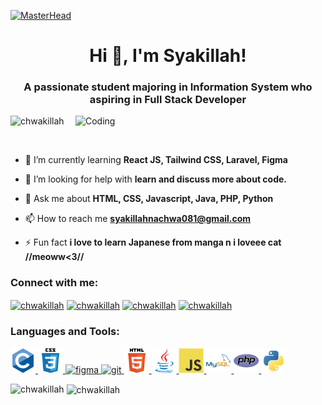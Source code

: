 [![MasterHead](https://bebelajarproduktif.files.wordpress.com/2024/01/it-table.jpeg)](https://Chwakillah.io)
<h1 align="center">Hi 👋, I'm Syakillah!</h1>
<h3 align="center">A passionate student majoring in Information System who aspiring in Full Stack Developer</h3>
<img align="right" alt="Coding" width="400px" src="https://bebelajarproduktif.files.wordpress.com/2024/01/whatsapp-video-2024-01-19-at-13.32.52.gif">

<p align="left"> <img src="https://komarev.com/ghpvc/?username=chwakillah&label=Profile%20views&color=0e75b6&style=flat" alt="chwakillah" /> </p>

<p align="left"> <a href="https://twitter.com/" target="blank"><img src="https://img.shields.io/twitter/follow/?logo=twitter&style=for-the-badge" alt="" /></a> </p>

- 🌱 I’m currently learning **React JS, Tailwind CSS, Laravel, Figma**

- 🤝 I’m looking for help with **learn and discuss more about code.**

- 💬 Ask me about **HTML, CSS, Javascript, Java, PHP, Python**

- 📫 How to reach me **syakillahnachwa081@gmail.com**

- ⚡ Fun fact **i love to learn Japanese from manga n i loveee cat //meoww<3//**

<h3 align="left">Connect with me:</h3>
<p align="left">
<a href="https://linkedin.com/in/chwakillah" target="blank"><img align="center" src="https://raw.githubusercontent.com/rahuldkjain/github-profile-readme-generator/master/src/images/icons/Social/linked-in-alt.svg" alt="chwakillah" height="30" width="40" /></a>
<a href="https://instagram.com/chwakillah" target="blank"><img align="center" src="https://raw.githubusercontent.com/rahuldkjain/github-profile-readme-generator/master/src/images/icons/Social/instagram.svg" alt="chwakillah" height="30" width="40" /></a>
<a href="https://www.hackerrank.com/profile/syakillahnachwa1" target="blank"><img align="center" src="https://raw.githubusercontent.com/rahuldkjain/github-profile-readme-generator/master/src/images/icons/Social/hackerrank.svg" alt="chwakillah" height="30" width="40" /></a>
<a href="https://www.leetcode.com/chwakillah" target="blank"><img align="center" src="https://raw.githubusercontent.com/rahuldkjain/github-profile-readme-generator/master/src/images/icons/Social/leet-code.svg" alt="chwakillah" height="30" width="40" /></a>
</p>

<h3 align="left">Languages and Tools:</h3>
<p align="left"> <a href="https://www.cprogramming.com/" target="_blank" rel="noreferrer"> <img src="https://raw.githubusercontent.com/devicons/devicon/master/icons/c/c-original.svg" alt="c" width="40" height="40"/> </a> <a href="https://www.w3schools.com/css/" target="_blank" rel="noreferrer"> <img src="https://raw.githubusercontent.com/devicons/devicon/master/icons/css3/css3-original-wordmark.svg" alt="css3" width="40" height="40"/> </a> <a href="https://www.figma.com/" target="_blank" rel="noreferrer"> <img src="https://www.vectorlogo.zone/logos/figma/figma-icon.svg" alt="figma" width="40" height="40"/> </a> <a href="https://git-scm.com/" target="_blank" rel="noreferrer"> <img src="https://www.vectorlogo.zone/logos/git-scm/git-scm-icon.svg" alt="git" width="40" height="40"/> </a> <a href="https://www.w3.org/html/" target="_blank" rel="noreferrer"> <img src="https://raw.githubusercontent.com/devicons/devicon/master/icons/html5/html5-original-wordmark.svg" alt="html5" width="40" height="40"/> </a> <a href="https://www.java.com" target="_blank" rel="noreferrer"> <img src="https://raw.githubusercontent.com/devicons/devicon/master/icons/java/java-original.svg" alt="java" width="40" height="40"/> </a> <a href="https://developer.mozilla.org/en-US/docs/Web/JavaScript" target="_blank" rel="noreferrer"> <img src="https://raw.githubusercontent.com/devicons/devicon/master/icons/javascript/javascript-original.svg" alt="javascript" width="40" height="40"/> </a> <a href="https://www.mysql.com/" target="_blank" rel="noreferrer"> <img src="https://raw.githubusercontent.com/devicons/devicon/master/icons/mysql/mysql-original-wordmark.svg" alt="mysql" width="40" height="40"/> </a> <a href="https://www.php.net" target="_blank" rel="noreferrer"> <img src="https://raw.githubusercontent.com/devicons/devicon/master/icons/php/php-original.svg" alt="php" width="40" height="40"/> </a> <a href="https://www.python.org" target="_blank" rel="noreferrer"> <img src="https://raw.githubusercontent.com/devicons/devicon/master/icons/python/python-original.svg" alt="python" width="40" height="40"/> </a> </p>

<p><img align="left" src="https://github-readme-stats.vercel.app/api/top-langs?username=chwakillah&show_icons=true&locale=en&layout=compact" alt="chwakillah" /></p>

<p>&nbsp;<img align="center" src="https://github-readme-stats.vercel.app/api?username=chwakillah&show_icons=true&locale=en" alt="chwakillah" /></p>
